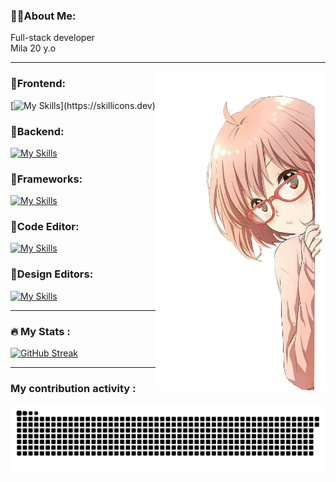 ### 👩‍💻About Me:  
Full-stack developer  
Mila 20 y.o  

---

<img height="510" src="img/girl.png" align=right>

### 💙Frontend:  
[![My Skills](https://skillicons.dev/icons?i=js,html,css,)](https://skillicons.dev)

### 💙Backend:  
[![My Skills](https://skillicons.dev/icons?i=mysql,sqlite,php,go)](https://skillicons.dev)

### 💙Frameworks:  
[![My Skills](https://skillicons.dev/icons?i=scss)](https://skillicons.dev)

### 💙Code Editor:  
[![My Skills](https://skillicons.dev/icons?i=vscode)](https://skillicons.dev)

### 💙Design Editors:  
[![My Skills](https://skillicons.dev/icons?i=figma,ai,ps)](https://skillicons.dev)

---
### :fire: My Stats :

[![GitHub Streak](https://github-readme-streak-stats.herokuapp.com?user=Deoships&theme=tokyonight&hide_border=true&border_radius=0&card_width=950)](https://git.io/streak-stats)

---
### My contribution activity :
![GitHub Snake SVG](https://github.com/Deoships/Deoships/blob/output/github-contribution-grid-snake-dark.svg)
